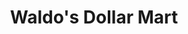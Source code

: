 ---
title: "Waldo's Dollar Mart"
url: /cuautitlan-izcalli/waldos-dollar-mart/
shop: supermercado
---